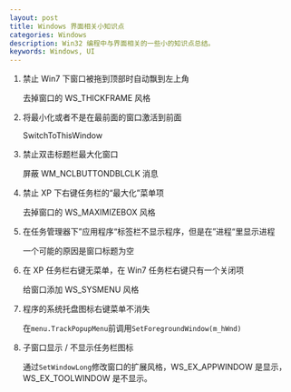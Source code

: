 ```yaml
---
layout: post
title: Windows 界面相关小知识点
categories: Windows
description: Win32 编程中与界面相关的一些小的知识点总结。
keywords: Windows, UI
---
```


1. 禁止 Win7 下窗口被拖到顶部时自动飘到左上角

    去掉窗口的 WS\_THICKFRAME 风格

1. 将最小化或者不是在最前面的窗口激活到前面

    SwitchToThisWindow

1. 禁止双击标题栏最大化窗口

    屏蔽 WM\_NCLBUTTONDBLCLK 消息

1. 禁止 XP 下右键任务栏的“最大化”菜单项

    去掉窗口的 WS\_MAXIMIZEBOX 风格

1. 在任务管理器下”应用程序“标签栏不显示程序，但是在”进程“里显示进程

    一个可能的原因是窗口标题为空

1. 在 XP 任务栏右键无菜单，在 Win7 任务栏右键只有一个关闭项

    给窗口添加 WS\_SYSMENU 风格

1. 程序的系统托盘图标右键菜单不消失

    在`menu.TrackPopupMenu`前调用`SetForegroundWindow(m_hWnd)`

1. 子窗口显示 / 不显示任务栏图标

    通过`SetWindowLong`修改窗口的扩展风格，WS\_EX\_APPWINDOW 是显示，WS\_EX\_TOOLWINDOW 是不显示。
